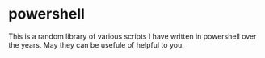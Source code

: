 # powershell

This is a random library of various scripts I have written in powershell over the years. May they can be usefule of helpful to you.
